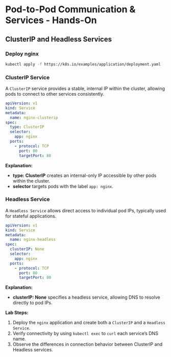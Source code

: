 # Pod-to-Pod Communication & Services - Hands-On

## ClusterIP and Headless Services

### Deploy nginx

```bash
kubectl apply -f https://k8s.io/examples/application/deployment.yaml
```

### ClusterIP Service
A `ClusterIP` service provides a stable, internal IP within the cluster, allowing pods to connect to other services consistently.

```yaml
apiVersion: v1
kind: Service
metadata:
  name: nginx-clusterip
spec:
  type: ClusterIP
  selector:
    app: nginx
  ports:
    - protocol: TCP
      port: 80
      targetPort: 80
```

**Explanation:**
- **type: ClusterIP** creates an internal-only IP accessible by other pods within the cluster.
- **selector** targets pods with the label `app: nginx`.

### Headless Service
A `Headless Service` allows direct access to individual pod IPs, typically used for stateful applications.

```yaml
apiVersion: v1
kind: Service
metadata:
  name: nginx-headless
spec:
  clusterIP: None
  selector:
    app: nginx
  ports:
    - protocol: TCP
      port: 80
      targetPort: 80
```

**Explanation:**
- **clusterIP: None** specifies a headless service, allowing DNS to resolve directly to pod IPs.

**Lab Steps:**
1. Deploy the `nginx` application and create both a `ClusterIP` and a `Headless Service`.
2. Verify connectivity by using `kubectl exec` to `curl` each service’s DNS name.
3. Observe the differences in connection behavior between ClusterIP and Headless services.


